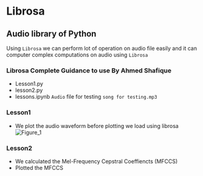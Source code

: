 # Librosa
## Audio library of Python
Using `Librosa` we can perform lot of operation on audio file easily and it can computer complex computations on audio using `Librosa`
### Librosa Complete Guidance to use By Ahmed Shafique
- Lesson1.py
- lesson2.py
- lessons.ipynb
`Audio` file for testing `song for testing.mp3`

### Lesson1
- We plot the audio waveform before plotting we load using librosa
![Figure_1](https://github.com/AhmedShafique313/librosa_python/assets/99950606/b9dc0250-5857-4a52-acf0-762e6a144a7c)

### Lesson2
- We calculated the Mel-Frequency Cepstral Coeffiencts (MFCCS)
- Plotted the MFCCS
